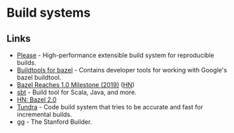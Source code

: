 # Build systems

## Links

- [Please](https://github.com/thought-machine/please) - High-performance extensible build system for reproducible builds.
- [Buildtools for bazel](https://github.com/bazelbuild/buildtools) - Contains developer tools for working with Google's bazel buildtool.
- [Bazel Reaches 1.0 Milestone (2019)](https://opensource.googleblog.com/2019/10/bazel-reaches-10-milestone.html) ([HN](https://news.ycombinator.com/item?id=21288185))
- [sbt](https://github.com/sbt/sbt) - Build tool for Scala, Java, and more.
- [HN: Bazel 2.0](https://news.ycombinator.com/item?id=21863393)
- [Tundra](https://github.com/deplinenoise/tundra) - Code build system that tries to be accurate and fast for incremental builds.
- [gg](https://github.com/StanfordSNR/gg) - The Stanford Builder.
